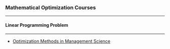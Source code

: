 ### Mathematical Optimization Courses
****

#### Linear Programming Problem
****

+ [Optimization Methods in Management Science](http://ocw.mit.edu/courses/sloan-school-of-management/15-053-optimization-methods-in-management-science-spring-2013/index.htm)
